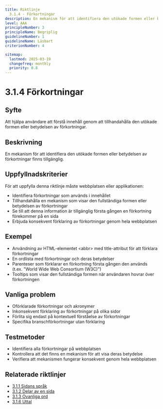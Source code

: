```yaml
---
title: Riktlinje
  3.1.4 - Förkortningar
description: En mekanism för att identifiera den utökade formen eller betydelsen av förkortningar finns tillgänglig.
level: AAA
principleNumber: 3
principleName: Begriplig
guidelineNumber: 1
guidelineName: Läsbart
criterionNumber: 4

sitemap:
  lastmod: 2025-03-19
  changefreq: monthly
  priority: 0.8
---
```


# 3.1.4 Förkortningar

## Syfte

Att hjälpa användare att förstå innehåll genom att tillhandahålla den utökade formen eller betydelsen av förkortningar.

## Beskrivning

En mekanism för att identifiera den utökade formen eller betydelsen av förkortningar finns tillgänglig.

## Uppfyllnadskriterier

För att uppfylla denna riktlinje måste webbplatsen eller applikationen:

- Identifiera förkortningar som används i innehållet
- Tillhandahålla en mekanism som visar den fullständiga formen eller betydelsen av förkortningar
- Se till att denna information är tillgänglig första gången en förkortning förekommer på en sida
- Erbjuda konsekvent förklaring av förkortningar genom hela webbplatsen

## Exempel

- Användning av HTML-elementet \<abbr\> med title-attribut för att förklara förkortningar
- En ordlista med förkortningar och deras betydelser
- Parenteser som förklarar en förkortning första gången den används (t.ex. "World Wide Web Consortium (W3C)")
- Tooltips som visar den fullständiga formen när användaren hovrar över förkortningen

## Vanliga problem

- Oförklarade förkortningar och akronymer
- Inkonsekvent förklaring av förkortningar på olika sidor
- Förlita sig endast på kontextuell förståelse av förkortningar
- Specifika branschförkortningar utan förklaring

## Testmetoder

- Identifiera alla förkortningar på webbplatsen
- Kontrollera att det finns en mekanism för att visa deras betydelse
- Verifiera att mekanismen fungerar konsekvent genom hela webbplatsen

## Relaterade riktlinjer

- [3.1.1 Sidans språk](/wcag/3/1/1/sidans-sprak)
- [3.1.2 Delar av en sida](/wcag/3/1/2/delar-av-en-sida)
- [3.1.3 Ovanliga ord](/wcag/3/1/3/ovanliga-ord)
- [3.1.6 Uttal](/wcag/3/1/6/uttal)
